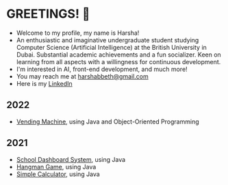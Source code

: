 # GREETINGS! 👋

<!--
**HarshaBeth/HarshaBeth** is a ✨ _special_ ✨ repository because its `README.md` (this file) appears on your GitHub profile.

Here are some ideas to get you started:

- 🔭 I’m currently working on ...
- 🌱 I’m currently learning ...
- 👯 I’m looking to collaborate on ...
- 🤔 I’m looking for help with ...
- 💬 Ask me about ...
- 📫 How to reach me: ...
- 😄 Pronouns: ...
- ⚡ Fun fact: ...
-->

- Welcome to my profile, my name is Harsha!
- An enthusiastic and imaginative undergraduate student studying Computer Science (Artificial Intelligence) at the British University in Dubai. Substantial academic achievements and a fun socializer. Keen on learning from all aspects with a willingness for continuous development.
- I'm interested in AI, front-end development, and much more!
- You may reach me at harshabbeth@gmail.com
- Here is my [LinkedIn](https://www.linkedin.com/in/harsha-beth-6b376123a/)


## 2022
- [Vending Machine](https://github.com/HarshaBeth/Vending-Machine), using Java and Object-Oriented Programming

## 2021
- [School Dashboard System](https://github.com/HarshaBeth/School-Dashboard), using Java
- [Hangman Game](https://github.com/HarshaBeth/Java-Hangman-Game), using Java
- [Simple Calculator](https://github.com/HarshaBeth/Simple-Calculator), using Java

